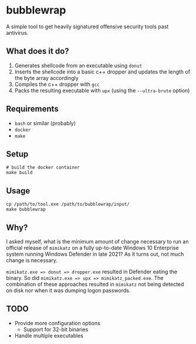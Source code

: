 # bubblewrap

A simple tool to get heavily signatured offensive security tools past antivirus.

## What does it do?

1. Generates shellcode from an executable using `donut`
1. Inserts the shellcode into a basic c++ dropper and updates the length of the byte array accordingly
1. Compiles the c++ dropper with `gcc`
1. Packs the resulting executable with `upx` (using the `--ultra-brute` option)

## Requirements

- `bash` or similar (probably)
- `docker`
- `make`

## Setup

```
# build the docker container
make build
```

## Usage

```
cp /path/to/tool.exe /path/to/bubblewrap/input/
make bubblewrap
```

## Why?

I asked myself, what is the minimum amount of change necessary to run an official release of `mimikatz` on a fully up-to-date Windows 10 Enterprise system running Windows Defender in late 2021? As it turns out, not much change is necessary.

`mimikatz.exe => donut => dropper.exe` resulted in Defender eating the binary. So did `mimikatz.exe => upx => mimikatz_packed.exe`. The combination of these approaches resulted in `mimikatz` not being detected on disk nor when it was dumping logon passwords.

## TODO

- Provide more configuration options
  - Support for 32-bit binaries
- Handle multiple executables

